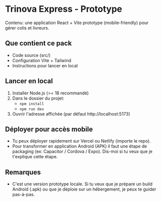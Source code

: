 
# Trinova Express - Prototype

Contenu: une application React + Vite prototype (mobile-friendly) pour gérer colis et livreurs.

## Que contient ce pack
- Code source (src/)
- Configuration Vite + Tailwind
- Instructions pour lancer en local

## Lancer en local
1. Installer Node.js (>= 18 recommandé)
2. Dans le dossier du projet:
   - `npm install`
   - `npm run dev`
3. Ouvrir l'adresse affichée (par défaut http://localhost:5173)

## Déployer pour accès mobile
- Tu peux déployer rapidement sur Vercel ou Netlify (importe le repo).
- Pour transformer en application Android (APK) il faut une étape de packaging (ex: Capacitor / Cordova / Expo). Dis-moi si tu veux que je t'explique cette étape.

## Remarques
- C'est une version prototype locale. Si tu veux que je prépare un build Android (.apk) ou que je déploie sur un hébergement, je peux te guider pas-à-pas.
